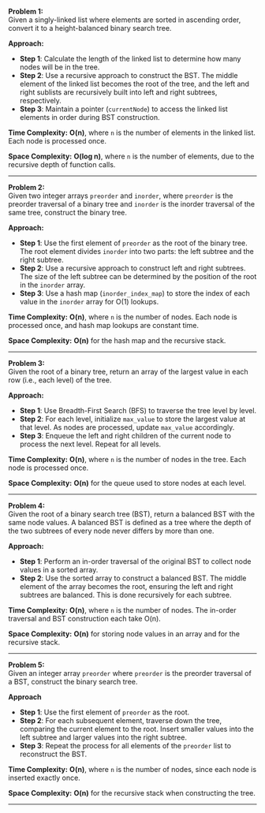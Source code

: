 **Problem 1:**  
Given a singly-linked list where elements are sorted in ascending order, convert it to a height-balanced binary search tree.

**Approach:**
- **Step 1**: Calculate the length of the linked list to determine how many nodes will be in the tree.
- **Step 2**: Use a recursive approach to construct the BST. The middle element of the linked list becomes the root of the tree, and the left and right sublists are recursively built into left and right subtrees, respectively.
- **Step 3**: Maintain a pointer (`currentNode`) to access the linked list elements in order during BST construction.

**Time Complexity:**
**O(n)**, where `n` is the number of elements in the linked list. Each node is processed once.

**Space Complexity:**
**O(log n)**, where `n` is the number of elements, due to the recursive depth of function calls.

---
**Problem 2:**  
Given two integer arrays `preorder` and `inorder`, where `preorder` is the preorder traversal of a binary tree and `inorder` is the inorder traversal of the same tree, construct the binary tree.

**Approach:**
- **Step 1**: Use the first element of `preorder` as the root of the binary tree. The root element divides `inorder` into two parts: the left subtree and the right subtree.
- **Step 2**: Use a recursive approach to construct left and right subtrees. The size of the left subtree can be determined by the position of the root in the `inorder` array.
- **Step 3**: Use a hash map (`inorder_index_map`) to store the index of each value in the `inorder` array for O(1) lookups.

**Time Complexity:**
**O(n)**, where `n` is the number of nodes. Each node is processed once, and hash map lookups are constant time.

**Space Complexity:**
**O(n)** for the hash map and the recursive stack.

---
**Problem 3:**  
Given the root of a binary tree, return an array of the largest value in each row (i.e., each level) of the tree.

**Approach:**
- **Step 1**: Use Breadth-First Search (BFS) to traverse the tree level by level.
- **Step 2**: For each level, initialize `max_value` to store the largest value at that level. As nodes are processed, update `max_value` accordingly.
- **Step 3**: Enqueue the left and right children of the current node to process the next level. Repeat for all levels.

**Time Complexity:**
**O(n)**, where `n` is the number of nodes in the tree. Each node is processed once.

**Space Complexity:**
**O(n)** for the queue used to store nodes at each level.

---
**Problem 4:**  
Given the root of a binary search tree (BST), return a balanced BST with the same node values. A balanced BST is defined as a tree where the depth of the two subtrees of every node never differs by more than one.

**Approach:**
- **Step 1**: Perform an in-order traversal of the original BST to collect node values in a sorted array.
- **Step 2**: Use the sorted array to construct a balanced BST. The middle element of the array becomes the root, ensuring the left and right subtrees are balanced. This is done recursively for each subtree.

**Time Complexity:**
**O(n)**, where `n` is the number of nodes. The in-order traversal and BST construction each take O(n).

**Space Complexity:**
**O(n)** for storing node values in an array and for the recursive stack.

---
**Problem 5:**  
Given an integer array `preorder` where `preorder` is the preorder traversal of a BST, construct the binary search tree.

**Approach**
- **Step 1**: Use the first element of `preorder` as the root.
- **Step 2**: For each subsequent element, traverse down the tree, comparing the current element to the root. Insert smaller values into the left subtree and larger values into the right subtree.
- **Step 3**: Repeat the process for all elements of the `preorder` list to reconstruct the BST.

**Time Complexity:**
**O(n)**, where `n` is the number of nodes, since each node is inserted exactly once.

**Space Complexity:**
**O(n)** for the recursive stack when constructing the tree.

---